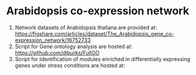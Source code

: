 # Arabidopsis co-expression network
1. Network datasets of Arabidopsis thaliana are provided at: https://figshare.com/articles/dataset/The_Arabidopsis_gene_co-expression_network/16752733
2. Script for Gene ontology analysis are hosted at: https://github.com/djburks/FullGO
3. Script for Identification of modules enriched in differentially expressing genes under stress conditions are hosted at: 

